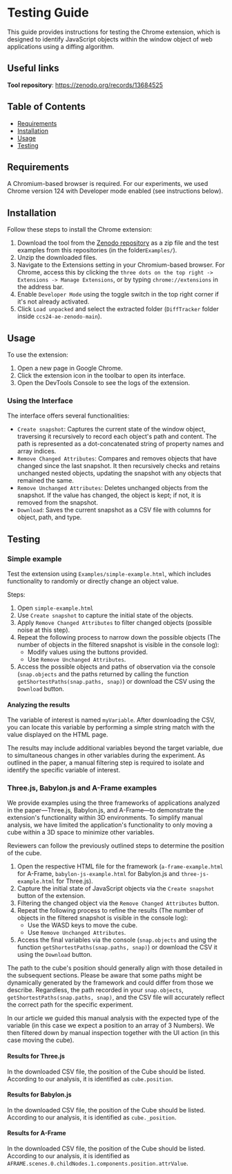 # Testing Guide

This guide provides instructions for testing the Chrome extension, which is designed to identify JavaScript objects within the window object of web applications using a diffing algorithm.

## Useful links

**Tool repository**: https://zenodo.org/records/13684525


## Table of Contents
- [Requirements](#requirements)
- [Installation](#installation)
- [Usage](#usage)
- [Testing](#testing)

## Requirements
A Chromium-based browser is required. For our experiments, we used Chrome version 124 with Developer mode enabled (see instructions below).

## Installation
Follow these steps to install the Chrome extension:

1. Download the tool from the [Zenodo repository](https://zenodo.org/records/13684525) as a zip file and the test examples from this repositories (in the folder`Examples/`).
2. Unzip the downloaded files.
3. Navigate to the Extensions setting in your Chromium-based browser. For Chrome, access this by clicking the `three dots on the top right -> Extensions -> Manage Extensions`, or by typing `chrome://extensions` in the address bar.
4. Enable `Developer Mode` using the toggle switch in the top right corner if it's not already activated.
5. Click `Load unpacked` and select the extracted folder (`DiffTracker` folder inside `ccs24-ae-zenodo-main`).

## Usage
To use the extension:

1. Open a new page in Google Chrome.
2. Click the extension icon in the toolbar to open its interface.
3. Open the DevTools Console to see the logs of the extension.

### Using the Interface
The interface offers several functionalities:

* `Create snapshot`: Captures the current state of the window object, traversing it recursively to record each object's path and content. The path is represented as a dot-concatenated string of property names and array indices.
* `Remove Changed Attributes`: Compares and removes objects that have changed since the last snapshot. It then recursively checks and retains unchanged nested objects, updating the snapshot with any objects that remained the same.
* `Remove Unchanged Attributes`: Deletes unchanged objects from the snapshot. If the value has changed, the object is kept; if not, it is removed from the snapshot.
* `Download`: Saves the current snapshot as a CSV file with columns for object, path, and type.

## Testing

### Simple example 

Test the extension using `Examples/simple-example.html`, which includes functionality to randomly or directly change an object value.

Steps:
1. Open `simple-example.html`
2. Use `Create snapshot` to capture the initial state of the objects.
3. Apply `Remove Changed Attributes` to filter changed objects (possible noise at this step).
4. Repeat the following process to narrow down the possible objects (The number of objects in the filtered snapshot is visible in the console log):
    - Modify values using the buttons provided.
    - Use `Remove Unchanged Attributes`.
5. Access the possible objects and paths of observation via the console (`snap.objects` and the paths returned by calling the function `getShortestPaths(snap.paths, snap)`) or download the CSV using the `Download` button.

#### Analyzing the results

The variable of interest is named `myVariable`. After downloading the CSV, you can locate this variable by performing a simple string match with the value displayed on the HTML page. 

The results may include additional variables beyond the target variable, due to simultaneous changes in other variables during the experiment. As outlined in the paper, a manual filtering step is required to isolate and identify the specific variable of interest.

### Three.js, Babylon.js and A-Frame examples

We provide examples using the three frameworks of applications analyzed in the paper—Three.js, Babylon.js, and A-Frame—to demonstrate the extension's functionality within 3D environments.
To simplify manual analysis, we have limited the application's functionality to only moving a cube within a 3D space to minimize other variables.

Reviewers can follow the previously outlined steps to determine the position of the cube.

1. Open the respective HTML file for the framework (`a-frame-example.html` for A-Frame, `babylon-js-example.html` for Babylon.js and `three-js-example.html` for Three.js).
2. Capture the initial state of JavaScript objects via the `Create snapshot` button of the extension.
3. Filtering the changed object via the `Remove Changed Attributes` button. 
4. Repeat the following process to refine the results (The number of objects in the filtered snapshot is visible in the console log):
    - Use the WASD keys to move the cube.
    - Use `Remove Unchanged Attributes`.
5. Access the final variables via the console (`snap.objects` and using the function `getShortestPaths(snap.paths, snap)`) or download the CSV it using the `Download` button.

The path to the cube's position should generally align with those detailed in the subsequent sections. Please be aware that some paths might be dynamically generated by the framework and could differ from those we describe. Regardless, the path recorded in your `snap.objects`, `getShortestPaths(snap.paths, snap)`, and the CSV file will accurately reflect the correct path for the specific experiment.

In our article we guided this manual analysis with the expected type of the variable (in this case we expect a position to an array of 3 Numbers). We then filtered down by manual inspection together with the UI action (in this case moving the cube).

#### Results for Three.js
In the downloaded CSV file, the position of the Cube should be listed. According to our analysis, it is identified as `cube.position`.

#### Results for Babylon.js
In the downloaded CSV file, the position of the Cube should be listed. According to our analysis, it is identified as `cube._position`.

#### Results for A-Frame
In the downloaded CSV file, the position of the Cube should be listed. According to our analysis, it is identified as `AFRAME.scenes.0.childNodes.1.components.position.attrValue`.

